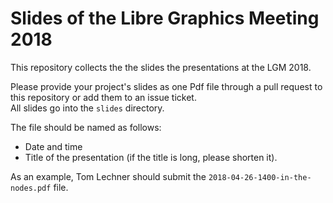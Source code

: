 # Slides of the Libre Graphics Meeting 2018

This repository collects the the slides the presentations at the LGM 2018.

Please provide your project's slides as one Pdf file through a pull request to this repository or add them to an issue ticket.  
All slides go into the `slides` directory.

The file should be named as follows:

- Date and time
- Title of the presentation (if the title is long, please shorten it).

As an example, Tom Lechner should submit the `2018-04-26-1400-in-the-nodes.pdf` file.

